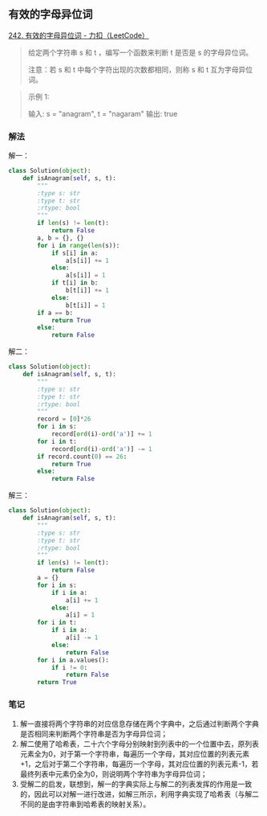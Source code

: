 ## 有效的字母异位词

[242. 有效的字母异位词 - 力扣（LeetCode）](https://leetcode.cn/problems/valid-anagram/)

> 给定两个字符串 s 和 t ，编写一个函数来判断 t 是否是 s 的字母异位词。
>
> 注意：若 s 和 t 中每个字符出现的次数都相同，则称 s 和 t 互为字母异位词。

> 示例 1:
>
> 输入: s = "anagram", t = "nagaram"
> 输出: true

### 解法

解一：

```python
class Solution(object):
    def isAnagram(self, s, t):
        """
        :type s: str
        :type t: str
        :rtype: bool
        """
        if len(s) != len(t):
            return False
        a, b = {}, {}
        for i in range(len(s)):
            if s[i] in a:
                a[s[i]] += 1
            else:
                a[s[i]] = 1
            if t[i] in b:
                b[t[i]] += 1
            else:
                b[t[i]] = 1
        if a == b:
            return True
        else:
            return False

```

解二：

```python
class Solution(object):
    def isAnagram(self, s, t):
        """
        :type s: str
        :type t: str
        :rtype: bool
        """
        record = [0]*26
        for i in s:
            record[ord(i)-ord('a')] += 1
        for i in t:
            record[ord(i)-ord('a')] -= 1
        if record.count(0) == 26:
            return True
        else:
            return False
```

解三：

```python
class Solution(object):
    def isAnagram(self, s, t):
        """
        :type s: str
        :type t: str
        :rtype: bool
        """
        if len(s) != len(t):
            return False
        a = {}
        for i in s:
            if i in a:
                a[i] += 1
            else:
                a[i] = 1
        for i in t:
            if i in a:
                a[i] -= 1
            else:
                return False
        for i in a.values():
            if i != 0:
                return False
        return True
```

### 笔记

1. 解一直接将两个字符串的对应信息存储在两个字典中，之后通过判断两个字典是否相同来判断两个字符串是否为字母异位词；
2. 解二使用了哈希表，二十六个字母分别映射到列表中的一个位置中去，原列表元素全为0，对于第一个字符串，每遍历一个字母，其对应位置的列表元素+1，之后对于第二个字符串，每遍历一个字母，其对应位置的列表元素-1，若最终列表中元素仍全为0，则说明两个字符串为字母异位词；
3. 受解二的启发，联想到，解一的字典实际上与解二的列表发挥的作用是一致的，因此可以对解一进行改进，如解三所示，利用字典实现了哈希表（与解二不同的是由字符串到哈希表的映射关系）。